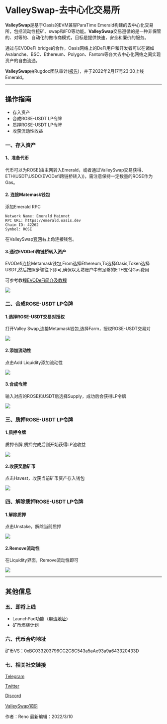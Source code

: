 # ValleySwap-去中心化交易所

**ValleySwap**是基于Oasis的EVM兼容ParaTime Emerald构建的去中心化交易所，包括流动性挖矿、swap和IFO等功能。**ValleySwap**交易遵循的是一种非保管的、对等的、自动化的做市商模式，目标是提供快速，安全和廉价的服务。

通过与EVODeFi bridge的合作，Oasis网络上的DeFi用户和开发者可以在诸如Avalanche、BSC、Ethereum、Polygon、Fantom等各大去中心化网络之间实现资产的自由流通。	

**ValleySwap**由Rugdoc团队审计([报告](https://rugdoc.io/project/valley-swap/))，并于2022年2月17号23:30上线Emerald。

***

## 操作指南
- 存入资产
- 合成ROSE-USDT LP令牌
- 质押ROSE-USDT LP令牌
- 收获流动性收益

### 一、存入资产
#### 1、准备代币
代币可以为ROSE(由主网转入Emerald，或者通过ValleySwap交易获得、ETH\USDT\USDC(EVODefi跨链桥转入))，需注意保持一定数量的ROSE作为Gas。

#### 2. 连接Matemask钱包
添加Emerald RPC

```
Network Name: Emerald Mainnet
RPC URL: https://emerald.oasis.dev
Chain ID: 42262
Symbol: ROSE
```

在ValleySwap[官网](https://valleyswap.com/)右上角连接钱包。

#### 3.通过EVODefi跨链桥转入资产
EVODefi连接Metamask钱包,From选择Ethereum,To选择Oasis,Token选择USDT,然后按照步骤往下即可,确保以太坊账户中有足够的ETH支付Gas费用

可参考教程[EVODeFi简介及教程](dev-oasis-china/ecosystem_paticipate/bridge/EVODeFi/EVODeFi简介及教程.md)



![](valley1.jpg)


### 二、合成ROSE-USDT LP令牌

#### 1.选择ROSE-USDT交易对授权
打开Valley Swap,连接Metamask钱包,选择Farm，授权ROSE-USDT交易对

![](valley2.jpg)



#### 2.添加流动性

点击Add Liquidity添加流动性

![](valley3.jpg)



#### 3.合成令牌

输入对应的ROSE和USDT后选择Supply，成功后会获得LP令牌

![](valley4.jpg)



### 三、质押ROSE-USDT LP令牌

#### 1.质押令牌
质押令牌,质押完成后则开始获得LP池收益

![](valley5.jpg)



#### 2.收获奖励矿币

点击Havest，收获当前矿币资产存入钱包

![](valley6.jpg)



### 四、解除质押ROSE-USDT LP令牌

#### 1.解除质押
点击Unstake，解除当前质押

![](valley7.jpg)



#### 2.Remove流动性

在Liquidity界面，Remove流动性即可

![](valley8.jpg)

***

## 其他信息
### 五、即将上线
- LaunchPad功能（[申请地址](https://forms.gle/jjQdfdAtodt4UFyz6)）
- 矿币燃烧计划

### 六、代币合约地址
矿币VS：0xBC033203796CC2C8C543a5aAe93a9a643320433D

### 七、相关社交链接
[Telegram](https://t.me/valleyswapchat)

[Twitter](https://twitter.com/ValleySwap)

[Discord](https://discord.com/invite/bChB2Vs9SU)

[ValleySwap官网](https://valleyswap.com/)

作者：Reno 最新编辑：2022/3/10
